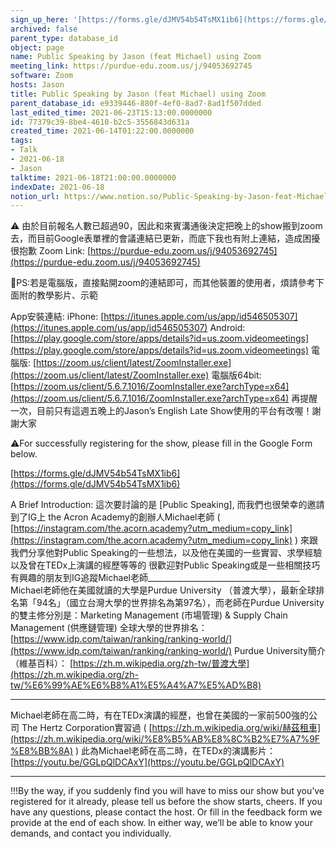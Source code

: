 ```yaml
---
sign_up_here: '[https://forms.gle/dJMV54b54TsMX1ib6](https://forms.gle/dJMV54b54TsMX1ib6)'
archived: false
parent_type: database_id
object: page
name: Public Speaking by Jason (feat Michael) using Zoom
meeting_link: https://purdue-edu.zoom.us/j/94053692745
software: Zoom
hosts: Jason
title: Public Speaking by Jason (feat Michael) using Zoom
parent_database_id: e9339446-880f-4ef0-8ad7-8ad1f507dded
last_edited_time: 2021-06-23T15:13:00.0000000
id: 77379c39-8be4-4610-b2c5-3556843d631a
created_time: 2021-06-14T01:22:00.0000000
tags:
- Talk
- 2021-06-18
- Jason
talktime: 2021-06-18T21:00:00.0000000
indexDate: 2021-06-18
notion_url: https://www.notion.so/Public-Speaking-by-Jason-feat-Michael-using-Zoom-77379c398be44610b2c53556843d631a
---
```


⚠️
由於目前報名人數已超過90，因此和來賓溝通後決定把晚上的show搬到zoom去，而目前Google表單裡的會議連結已更新，而底下我也有附上連結，造成困擾很抱歉
Zoom Link:  [https://purdue-edu.zoom.us/j/94053692745](https://purdue-edu.zoom.us/j/94053692745) 

🔆PS:若是電腦版，直接點開zoom的連結即可，而其他裝置的使用者，煩請參考下面附的教學影片、示範

App安裝連結:
iPhone:  [https://itunes.apple.com/us/app/id546505307](https://itunes.apple.com/us/app/id546505307) 
Android:  [https://play.google.com/store/apps/details?id=us.zoom.videomeetings](https://play.google.com/store/apps/details?id=us.zoom.videomeetings) 
電腦版:  [https://zoom.us/client/latest/ZoomInstaller.exe](https://zoom.us/client/latest/ZoomInstaller.exe) 
電腦版64bit:  [https://zoom.us/client/5.6.7.1016/ZoomInstaller.exe?archType=x64](https://zoom.us/client/5.6.7.1016/ZoomInstaller.exe?archType=x64) 
再提醒一次，目前只有這週五晚上的Jason’s English Late Show使用的平台有改喔！謝謝大家

⚠️For successfully registering for the show, please fill in the Google Form below.

[https://forms.gle/dJMV54b54TsMX1ib6](https://forms.gle/dJMV54b54TsMX1ib6)

A Brief Introduction:
這次要討論的是 [Public Speaking], 而我們也很榮幸的邀請到了IG上 the Acron Academy的創辦人Michael老師 ( [https://instagram.com/the.acorn.academy?utm_medium=copy_link](https://instagram.com/the.acorn.academy?utm_medium=copy_link) )
來跟我們分享他對Public Speaking的一些想法，以及他在美國的一些實習、求學經驗以及曾在TEDx上演講的經歷等等的 
很歡迎對Public Speaking或是一些相關技巧有興趣的朋友到IG追蹤Michael老師______________________________________
Michael老師他在美國就讀的大學是Purdue University （普渡大學），最新全球排名第「94名」（國立台灣大學的世界排名為第97名），而老師在Purdue University 的雙主修分別是：Marketing Management (市場管理) & Supply Chain Management (供應鏈管理)
全球大學的世界排名： [https://www.idp.com/taiwan/ranking/ranking-world/](https://www.idp.com/taiwan/ranking/ranking-world/) 
Purdue University簡介（維基百科）： [https://zh.m.wikipedia.org/zh-tw/普渡大學](https://zh.m.wikipedia.org/zh-tw/%E6%99%AE%E6%B8%A1%E5%A4%A7%E5%AD%B8) 
______________________________________
Michael老師在高二時，有在TEDx演講的經歷，也曾在美國的一家前500強的公司
The Hertz Corporation實習過 ( [https://zh.m.wikipedia.org/wiki/赫茲租車](https://zh.m.wikipedia.org/wiki/%E8%B5%AB%E8%8C%B2%E7%A7%9F%E8%BB%8A) ) 
此為Michael老師在高二時，在TEDx的演講影片： [https://youtu.be/GGLpQlDCAxY](https://youtu.be/GGLpQlDCAxY) 
_____________________________________
!!!By the way, if you suddenly find you will have to miss our show but you’ve registered for it already, please tell us before the show starts, cheers.
If you have any questions, please contact the host. Or fill in the feedback form we provide at the end of each show. In either way, we’ll be able to know your demands, and contact you individually.


